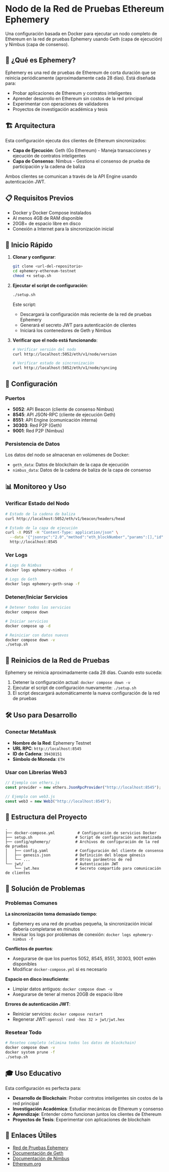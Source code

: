 # Nodo de la Red de Pruebas Ethereum Ephemery

Una configuración basada en Docker para ejecutar un nodo completo de Ethereum en la red de pruebas Ephemery usando Geth (capa de ejecución) y Nimbus (capa de consenso).

## 🌟 ¿Qué es Ephemery?

Ephemery es una red de pruebas de Ethereum de corta duración que se reinicia periódicamente (aproximadamente cada 28 días). Está diseñada para:

- Probar aplicaciones de Ethereum y contratos inteligentes
- Aprender desarrollo en Ethereum sin costos de la red principal
- Experimentar con operaciones de validadores
- Proyectos de investigación académica y tesis

## 🏗️ Arquitectura

Esta configuración ejecuta dos clientes de Ethereum sincronizados:

- **Capa de Ejecución**: Geth (Go Ethereum) - Maneja transacciones y ejecución de contratos inteligentes
- **Capa de Consenso**: Nimbus - Gestiona el consenso de prueba de participación y la cadena de baliza

Ambos clientes se comunican a través de la API Engine usando autenticación JWT.

## 📋 Requisitos Previos

- Docker y Docker Compose instalados
- Al menos 4GB de RAM disponible
- 20GB+ de espacio libre en disco
- Conexión a Internet para la sincronización inicial

## 🚀 Inicio Rápido

1. **Clonar y configurar**:

   ```bash
   git clone <url-del-repositorio>
   cd ephemery-ethereum-testnet
   chmod +x setup.sh
   ```

2. **Ejecutar el script de configuración**:

   ```bash
   ./setup.sh
   ```

   Este script:

   - Descargará la configuración más reciente de la red de pruebas Ephemery
   - Generará el secreto JWT para autenticación de clientes
   - Iniciará los contenedores de Geth y Nimbus

3. **Verificar que el nodo está funcionando**:

   ```bash
   # Verificar versión del nodo
   curl http://localhost:5052/eth/v1/node/version

   # Verificar estado de sincronización
   curl http://localhost:5052/eth/v1/node/syncing
   ```

## 🔧 Configuración

### Puertos

- **5052**: API Beacon (cliente de consenso Nimbus)
- **8545**: API JSON-RPC (cliente de ejecución Geth)
- **8551**: API Engine (comunicación interna)
- **30303**: Red P2P (Geth)
- **9001**: Red P2P (Nimbus)

### Persistencia de Datos

Los datos del nodo se almacenan en volúmenes de Docker:

- `geth_data`: Datos de blockchain de la capa de ejecución
- `nimbus_data`: Datos de la cadena de baliza de la capa de consenso

## 📊 Monitoreo y Uso

### Verificar Estado del Nodo

```bash
# Estado de la cadena de baliza
curl http://localhost:5052/eth/v1/beacon/headers/head

# Estado de la capa de ejecución
curl -X POST -H "Content-Type: application/json" \
  --data '{"jsonrpc":"2.0","method":"eth_blockNumber","params":[],"id":1}' \
  http://localhost:8545
```

### Ver Logs

```bash
# Logs de Nimbus
docker logs ephemery-nimbus -f

# Logs de Geth
docker logs ephemery-geth-snap -f
```

### Detener/Iniciar Servicios

```bash
# Detener todos los servicios
docker compose down

# Iniciar servicios
docker compose up -d

# Reiniciar con datos nuevos
docker compose down -v
./setup.sh
```

## 🔄 Reinicios de la Red de Pruebas

Ephemery se reinicia aproximadamente cada 28 días. Cuando esto suceda:

1. Detener la configuración actual: `docker compose down -v`
2. Ejecutar el script de configuración nuevamente: `./setup.sh`
3. El script descargará automáticamente la nueva configuración de la red de pruebas

## 🛠️ Uso para Desarrollo

### Conectar MetaMask

- **Nombre de la Red**: Ephemery Testnet
- **URL RPC**: `http://localhost:8545`
- **ID de Cadena**: `39438151`
- **Símbolo de Moneda**: `ETH`

### Usar con Librerías Web3

```javascript
// Ejemplo con ethers.js
const provider = new ethers.JsonRpcProvider("http://localhost:8545");

// Ejemplo con web3.js
const web3 = new Web3("http://localhost:8545");
```

## 📁 Estructura del Proyecto

```
.
├── docker-compose.yml          # Configuración de servicios Docker
├── setup.sh                   # Script de configuración automatizada
├── config/ephemery/           # Archivos de configuración de la red de pruebas
│   ├── config.yaml            # Configuración del cliente de consenso
│   ├── genesis.json           # Definición del bloque génesis
│   └── ...                    # Otros parámetros de red
└── jwt/                       # Autenticación JWT
    └── jwt.hex                # Secreto compartido para comunicación de clientes
```

## 🐛 Solución de Problemas

### Problemas Comunes

**La sincronización toma demasiado tiempo**:

- Ephemery es una red de pruebas pequeña, la sincronización inicial debería completarse en minutos
- Revisar los logs por problemas de conexión: `docker logs ephemery-nimbus -f`

**Conflictos de puertos**:

- Asegurarse de que los puertos 5052, 8545, 8551, 30303, 9001 estén disponibles
- Modificar `docker-compose.yml` si es necesario

**Espacio en disco insuficiente**:

- Limpiar datos antiguos: `docker compose down -v`
- Asegurarse de tener al menos 20GB de espacio libre

**Errores de autenticación JWT**:

- Reiniciar servicios: `docker compose restart`
- Regenerar JWT: `openssl rand -hex 32 > jwt/jwt.hex`

### Resetear Todo

```bash
# Reseteo completo (elimina todos los datos de blockchain)
docker compose down -v
docker system prune -f
./setup.sh
```

## 🎓 Uso Educativo

Esta configuración es perfecta para:

- **Desarrollo de Blockchain**: Probar contratos inteligentes sin costos de la red principal
- **Investigación Académica**: Estudiar mecánicas de Ethereum y consenso
- **Aprendizaje**: Entender cómo funcionan juntos los clientes de Ethereum
- **Proyectos de Tesis**: Experimentar con aplicaciones de blockchain

## 🔗 Enlaces Útiles

- [Red de Pruebas Ephemery](https://ephemery.dev/)
- [Documentación de Geth](https://geth.ethereum.org/docs)
- [Documentación de Nimbus](https://nimbus.guide/)
- [Ethereum.org](https://ethereum.org/developers/)
